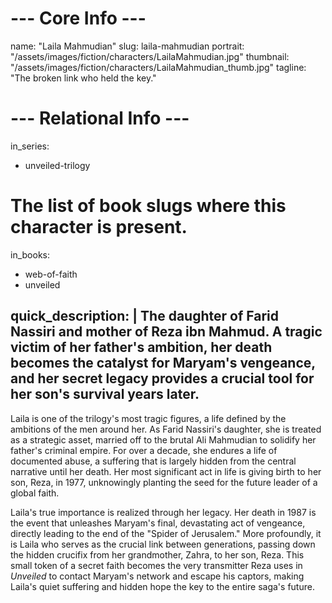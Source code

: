 # --- Core Info ---
name: "Laila Mahmudian"
slug: laila-mahmudian
portrait: "/assets/images/fiction/characters/LailaMahmudian.jpg"
thumbnail: "/assets/images/fiction/characters/LailaMahmudian_thumb.jpg"
tagline: "The broken link who held the key."

# --- Relational Info ---
in_series:
  - unveiled-trilogy

# The list of book slugs where this character is present.
in_books:
  - web-of-faith
  - unveiled

quick_description: |
  The daughter of Farid Nassiri and mother of Reza ibn Mahmud. A tragic victim of her father's ambition, her death becomes the catalyst for Maryam's vengeance, and her secret legacy provides a crucial tool for her son's survival years later.
---
Laila is one of the trilogy's most tragic figures, a life defined by the ambitions of the men around her. As Farid Nassiri's daughter, she is treated as a strategic asset, married off to the brutal Ali Mahmudian to solidify her father's criminal empire. For over a decade, she endures a life of documented abuse, a suffering that is largely hidden from the central narrative until her death. Her most significant act in life is giving birth to her son, Reza, in 1977, unknowingly planting the seed for the future leader of a global faith.

Laila's true importance is realized through her legacy. Her death in 1987 is the event that unleashes Maryam's final, devastating act of vengeance, directly leading to the end of the "Spider of Jerusalem." More profoundly, it is Laila who serves as the crucial link between generations, passing down the hidden crucifix from her grandmother, Zahra, to her son, Reza. This small token of a secret faith becomes the very transmitter Reza uses in *Unveiled* to contact Maryam's network and escape his captors, making Laila's quiet suffering and hidden hope the key to the entire saga's future.
